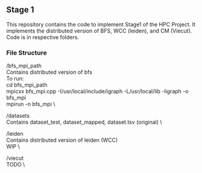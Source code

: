 ## Stage 1

This repository contains the code to implement Stage1 of the HPC Project. It implements the distributed version of BFS, WCC (leiden), and CM (Viecut). Code is in respective folders.

### File Structure

/bfs_mpi_path \
Contains distributed version of bfs \
To run: \
cd bfs_mpi_path \
mpicxx bfs_mpi.cpp -I/usr/local/include/igraph -L/usr/local/lib -ligraph -o bfs_mpi \
mpirun -n <nprocs> bfs_mpi \

/datasets \
Contains dataset_test, dataset_mapped, dataset.tsv (original) \

/leiden \
Contains distributed version of leiden (WCC) \
WIP \

/viecut \
TODO \
